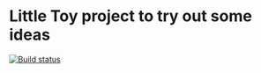 Little Toy project to try out some ideas
===
[![Build status](https://ci.appveyor.com/api/projects/status/ui3mkwdg0mdlw51o/branch/master?svg=true)](https://ci.appveyor.com/project/jellebens/edt/branch/master)
